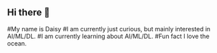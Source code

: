 ## Hi there 👋
#My name is Daisy
#I am currently just curious, but mainly interested in AI/ML/DL. 
#I am currently learning about AI/ML/DL. 
#Fun fact I love the ocean. 
<!--
**daisyashlyn/daisyashlyn** is a ✨ _special_ ✨ repository because its `README.md` (this file) appears on your GitHub profile.

Here are some ideas to get you started:

- 🔭 I’m currently working on ...
- 🌱 I’m currently learning ...
- 👯 I’m looking to collaborate on ...
- 🤔 I’m looking for help with ...
- 💬 Ask me about ...
- 📫 How to reach me: ...
- 😄 Pronouns: ...
- ⚡ Fun fact: ...
-->
